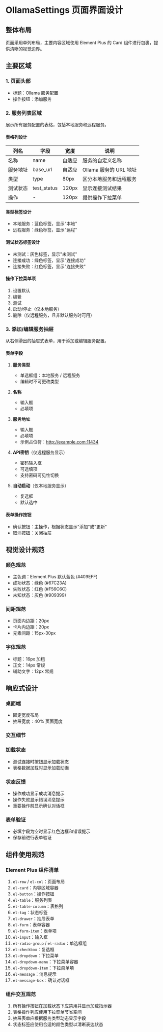 # OllamaSettings 页面界面设计

## 整体布局

页面采用单列布局，主要内容区域使用 Element Plus 的 Card 组件进行包裹，提供清晰的视觉边界。

## 主要区域

### 1. 页面头部
- 标题：Ollama 服务配置
- 操作按钮：添加服务

### 2. 服务列表区域
展示所有服务配置的表格，包括本地服务和远程服务。

#### 表格列设计
| 列名 | 字段 | 宽度 | 说明 |
|------|------|------|------|
| 名称 | name | 自适应 | 服务的自定义名称 |
| 服务地址 | base_url | 自适应 | Ollama 服务的 URL 地址 |
| 类型 | type | 80px | 区分本地服务和远程服务 |
| 测试状态 | test_status | 120px | 显示连接测试结果 |
| 操作 | - | 120px | 提供操作下拉菜单 |

#### 类型标签设计
- 本地服务：蓝色标签，显示"本地"
- 远程服务：绿色标签，显示"远程"

#### 测试状态标签设计
- 未测试：灰色标签，显示"未测试"
- 连接成功：绿色标签，显示"连接成功"
- 连接失败：红色标签，显示"连接失败"

#### 操作下拉菜单项
1. 设置默认
2. 编辑
3. 测试
4. 启动/停止（仅本地服务）
5. 删除（仅远程服务，且非默认服务时可用）

### 3. 添加/编辑服务抽屉
从右侧滑出的抽屉式表单，用于添加或编辑服务配置。

#### 表单字段
1. **服务类型**
   - 单选框组：本地服务 / 远程服务
   - 编辑时不可更改类型

2. **名称**
   - 输入框
   - 必填项

3. **服务地址**
   - 输入框
   - 必填项
   - 示例占位符：http://example.com:11434

4. **API密钥**（仅远程服务显示）
   - 密码输入框
   - 可选填项
   - 支持密码可见性切换

5. **自动启动**（仅本地服务显示）
   - 复选框
   - 默认选中

#### 表单操作按钮
- 确认按钮：主操作，根据状态显示"添加"或"更新"
- 取消按钮：关闭抽屉

## 视觉设计规范

### 颜色规范
- 主色调：Element Plus 默认蓝色 (#409EFF)
- 成功状态：绿色 (#67C23A)
- 失败状态：红色 (#F56C6C)
- 未知状态：灰色 (#909399)

### 间距规范
- 页面内边距：20px
- 卡片内边距：20px
- 元素间距：15px-30px

### 字体规范
- 标题：16px 加粗
- 正文：14px 常规
- 辅助文字：12px 常规

## 响应式设计

### 桌面端
- 固定宽度布局
- 抽屉宽度：40% 页面宽度

### 交互细节

### 加载状态
- 测试连接时按钮显示加载状态
- 表格数据加载时显示加载动画

### 状态反馈
- 操作成功显示成功消息提示
- 操作失败显示错误消息提示
- 重要操作前显示确认对话框

### 表单验证
- 必填字段为空时显示红色边框和错误提示
- 保存前进行表单验证

## 组件使用规范

### Element Plus 组件清单
1. `el-row` / `el-col`：页面布局
2. `el-card`：内容区域容器
3. `el-button`：操作按钮
4. `el-table`：服务列表
5. `el-table-column`：表格列
6. `el-tag`：状态标签
7. `el-drawer`：抽屉表单
8. `el-form`：表单容器
9. `el-form-item`：表单项
10. `el-input`：输入框
11. `el-radio-group` / `el-radio`：单选框组
12. `el-checkbox`：复选框
13. `el-dropdown`：下拉菜单
14. `el-dropdown-menu`：下拉菜单容器
15. `el-dropdown-item`：下拉菜单项
16. `el-message`：消息提示
17. `el-message-box`：确认对话框

### 组件交互规范
1. 所有操作按钮在加载状态下应禁用并显示加载指示器
2. 表格操作列应使用下拉菜单节省空间
3. 抽屉表单应根据服务类型动态显示字段
4. 状态标签应使用合适的颜色类型以清晰表达状态